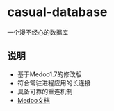 # casual-database 
一个漫不经心的数据库
## 说明
- 基于Medoo1.7的修改版
- 符合常驻进程应用的长连接
- 具备可靠的重连机制
- [Medoo文档](https://medoo.in/doc)

